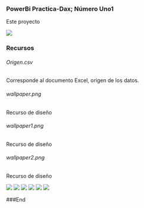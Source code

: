 ### PowerBi Practica-Dax; Número Uno1
Este proyecto

![](https://encrypted-tbn0.gstatic.com/images?q=tbn:ANd9GcRcxKRsFbxk1CKo5g9kE7EhC0z1BN3wTKEvzA&usqp=CAU)

### Recursos
###### Origen.csv
Corresponde al documento Excel, origen de los datos.
###### wallpaper.png
Recurso de diseño
###### wallpaper1.png
Recurso de diseño
###### wallpaper2.png
Recurso de diseño


![](https://img.shields.io/github/stars/pandao/editor.md.svg) ![](https://img.shields.io/github/forks/pandao/editor.md.svg) ![](https://img.shields.io/github/tag/pandao/editor.md.svg) ![](https://img.shields.io/github/release/pandao/editor.md.svg) ![](https://img.shields.io/github/issues/pandao/editor.md.svg) ![](https://img.shields.io/bower/v/editor.md.svg)

###End
